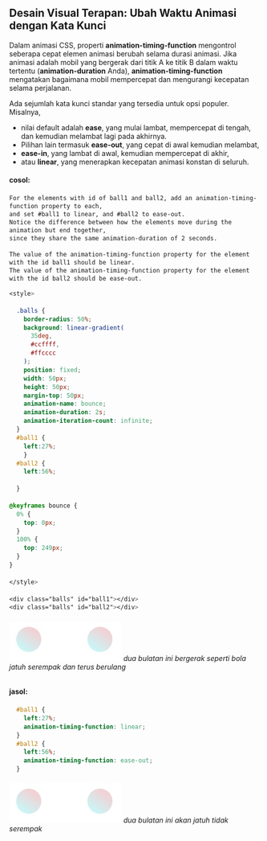 ## Desain Visual Terapan: Ubah Waktu Animasi dengan Kata Kunci

Dalam animasi CSS, properti **animation-timing-function** mengontrol seberapa cepat elemen animasi berubah selama durasi animasi. Jika animasi adalah mobil yang bergerak dari titik A ke titik B dalam waktu tertentu \(**animation-duration** Anda\), **animation-timing-function** mengatakan bagaimana mobil mempercepat dan mengurangi kecepatan selama perjalanan.

Ada sejumlah kata kunci standar yang tersedia untuk opsi populer. Misalnya, 

* nilai default adalah **ease**, yang mulai lambat, mempercepat di tengah, dan kemudian melambat lagi pada akhirnya. 
* Pilihan lain termasuk **ease-out**, yang cepat di awal kemudian melambat, 
* **ease-in**, yang lambat di awal, kemudian mempercepat di akhir, 
* atau **linear**, yang menerapkan kecepatan animasi konstan di seluruh.

#### cosol:

```
For the elements with id of ball1 and ball2, add an animation-timing-function property to each, 
and set #ball1 to linear, and #ball2 to ease-out. 
Notice the difference between how the elements move during the animation but end together, 
since they share the same animation-duration of 2 seconds.

The value of the animation-timing-function property for the element with the id ball1 should be linear.
The value of the animation-timing-function property for the element with the id ball2 should be ease-out.
```

```css
<style>

  .balls {
    border-radius: 50%;
    background: linear-gradient(
      35deg,
      #ccffff,
      #ffcccc
    );
    position: fixed;  
    width: 50px;
    height: 50px;
    margin-top: 50px;
    animation-name: bounce;
    animation-duration: 2s;
    animation-iteration-count: infinite;
  }
  #ball1 { 
    left:27%;
    }
  #ball2 { 
    left:56%;

  }

@keyframes bounce {
  0% {
    top: 0px;
  } 
  100% {
    top: 249px;
  }
} 

</style>

<div class="balls" id="ball1"></div>
<div class="balls" id="ball2"></div>
```

###### ![](/assets/bu/.jpg) dua bulatan ini bergerak seperti bola jatuh serempak dan terus berulang

#### jasol:

```css
  #ball1 { 
    left:27%;
    animation-timing-function: linear;
  }
  #ball2 { 
    left:56%;
    animation-timing-function: ease-out;
  }
```

###### ![](/assets/bu.jpg) dua bulatan ini akan jatuh tidak serempak



